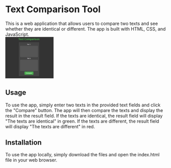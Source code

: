 # Text Comparison Tool
This is a web application that allows users to compare two texts and see whether they are identical or different. The app is built with HTML, CSS, and JavaScript.
<br/>
<img src="screenshot.png" width="30%" height="30%"> 

## Usage
To use the app, simply enter two texts in the provided text fields and click the "Compare" button. The app will then compare the texts and display the result in the result field. If the texts are identical, the result field will display "The texts are identical" in green. If the texts are different, the result field will display "The texts are different" in red.

## Installation
To use the app locally, simply download the files and open the index.html file in your web browser.
